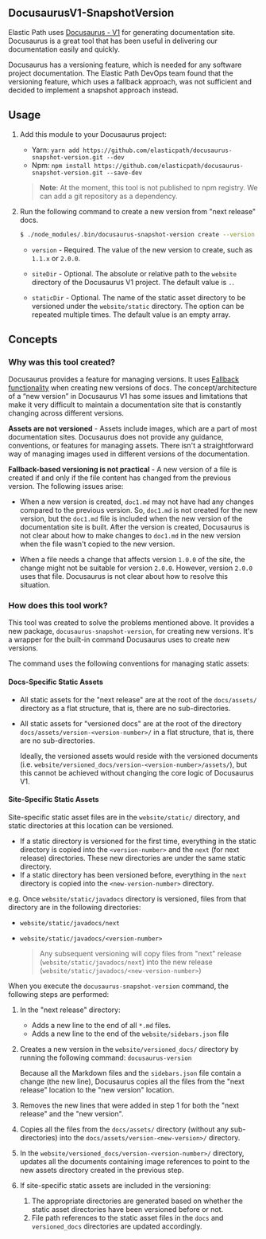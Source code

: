 ## DocusaurusV1-SnapshotVersion

Elastic Path uses [Docusaurus - V1](https://docusaurus.io/) for generating documentation site. Docusaurus is a great tool that has been useful in delivering our documentation easily and quickly.

Docusaurus has a versioning feature, which is needed for any software project documentation. The Elastic Path DevOps team found that the versioning feature, which uses a fallback approach, was not sufficient and decided to implement a snapshot approach instead.

## Usage

1. Add this module to your Docusaurus project:

   - Yarn: `yarn add https://github.com/elasticpath/docusaurus-snapshot-version.git --dev`
   - Npm: `npm install https://github.com/elasticpath/docusaurus-snapshot-version.git --save-dev`

   > **Note**: At the moment, this tool is not published to npm registry. We can add a git repository as a dependency.

2. Run the following command to create a new version from "next release" docs.

    ```sh
    $ ./node_modules/.bin/docusaurus-snapshot-version create --version <version-number> --siteDir <siteDir> --staticDir <staticDir>
    ```

   - `version` - Required. The value of the new version to create, such as `1.1.x` or `2.0.0`.

   - `siteDir` - Optional. The absolute or relative path to the `website` directory of the Docusaurus V1 project. The default value is `.`.

   - `staticDir` - Optional. The name of the static asset directory to be versioned under the `website/static` directory. The option can be repeated multiple times. The default value is an empty array.

## Concepts

### Why was this tool created?

Docusaurus provides a feature for managing versions. It uses [Fallback functionality](https://docusaurus.io/docs/en/versioning#fallback-functionality) when creating new versions of docs. The concept/architecture of a “new version” in Docusaurus V1 has some issues and limitations that make it very difficult to maintain a documentation site that is constantly changing across different versions.

**Assets are not versioned** - Assets include images, which are a part of most documentation sites. Docusaurus does not provide any guidance, conventions, or features for managing assets. There isn't a straightforward way of managing images used in different versions of the documentation.

**Fallback-based versioning is not practical** - A new version of a file is created if and only if the file content has changed from the previous version. The following issues arise:

- When a new version is created, `doc1.md` may not have had any changes compared to the previous version. So, `doc1.md` is not created for the new version, but the `doc1.md` file is included when the new version of the documentation site is built. After the version is created, Docusaurus is not clear about how to make changes to `doc1.md` in the new version when the file wasn't copied to the new version.

- When a file needs a change that affects version `1.0.0` of the site, the change might not be suitable for version `2.0.0`. However, version `2.0.0` uses that file. Docusaurus is not clear about how to resolve this situation.

### How does this tool work?

This tool was created to solve the problems mentioned above. It provides a new package, `docusaurus-snapshot-version`, for creating new versions. It's a wrapper for the built-in command Docusaurus uses to create new versions.

The command uses the following conventions for managing static assets:

#### Docs-Specific Static Assets

- All static assets for the "next release" are at the root of the `docs/assets/` directory as a flat structure, that is, there are no sub-directories.
- All static assets for "versioned docs" are at the root of the directory `docs/assets/version-<version-number>/` in a flat structure, that is, there are no sub-directories.

  Ideally, the versioned assets would reside with the versioned documents (i.e. `website/versioned_docs/version-<version-number>/assets/`), but this cannot be achieved without changing the core logic of Docusaurus V1.

#### Site-Specific Static Assets

Site-specific static asset files are in the `website/static/` directory, and static directories at this location can be versioned.

- If a static directory is versioned for the first time, everything in the static directory is copied into the `<version-number>` and the `next` (for next release) directories. These new directories are under the same static directory.
- If a static directory has been versioned before, everything in the `next` directory is copied into the `<new-version-number>` directory.

e.g. Once `website/static/javadocs` directory is versioned, files from that directory are in the following directories:
- `website/static/javadocs/next`
- `website/static/javadocs/<version-number>`

   > Any subsequent versioning will copy files from "next" release (`website/static/javadocs/next`) into the new release (`website/static/javadocs/<new-version-number>`)

When you execute the `docusaurus-snapshot-version` command, the following steps are performed:

1. In the "next release" directory:

   - Adds a new line to the end of all `*.md` files.
   - Adds a new line to the end of the `website/sidebars.json` file

2. Creates a new version in the `website/versioned_docs/` directory by running the following command: `docusaurus-version`

   Because all the Markdown files and the `sidebars.json` file contain a change (the new line), Docusaurus copies all the files from the "next release" location to the "new version" location.

3. Removes the new lines that were added in step 1 for both the "next release" and the "new version".

4. Copies all the files from the `docs/assets/` directory (without any sub-directories) into the `docs/assets/version-<new-version>/` directory.

5. In the `website/versioned_docs/version-<version-number>/` directory, updates all the documents containing image references to point to the new assets directory created in the previous step.

6. If site-specific static assets are included in the versioning:
   1. The appropriate directories are generated based on whether the static asset directories have been versioned before or not.
   2. File path references to the static asset files in the `docs` and `versioned_docs` directories are updated accordingly.
